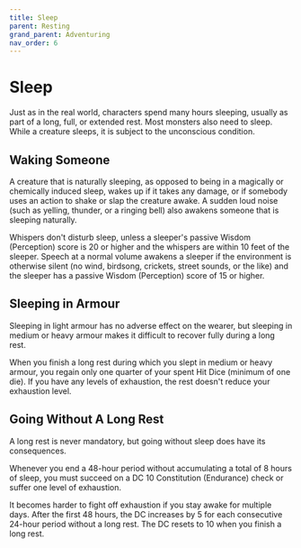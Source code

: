 ```yaml
---
title: Sleep
parent: Resting
grand_parent: Adventuring
nav_order: 6
---
```


# Sleep
Just as in the real world, characters spend many hours sleeping, usually as part of a long, full, or extended rest. Most monsters also need to sleep. While a creature sleeps, it is subject to the unconscious condition.

## Waking Someone
A creature that is naturally sleeping, as opposed to being in a magically or chemically induced sleep, wakes up if it takes any damage, or if somebody uses an action to shake or slap the creature awake. A sudden loud noise (such as yelling, thunder, or a ringing bell) also awakens someone that is sleeping naturally.

Whispers don't disturb sleep, unless a sleeper's passive Wisdom (Perception) score is 20 or higher and the whispers are within 10 feet of the sleeper. Speech at a normal volume awakens a sleeper if the environment is otherwise silent (no wind, birdsong, crickets, street sounds, or the like) and the sleeper has a passive Wisdom (Perception) score of 15 or higher.

## Sleeping in Armour
Sleeping in light armour has no adverse effect on the wearer, but sleeping in medium or heavy armour makes it difficult to recover fully during a long rest.

When you finish a long rest during which you slept in medium or heavy armour, you regain only one quarter of your spent Hit Dice (minimum of one die). If you have any levels of exhaustion, the rest doesn't reduce your exhaustion level.

## Going Without A Long Rest
A long rest is never mandatory, but going without sleep does have its consequences.

Whenever you end a 48-hour period without accumulating a total of 8 hours of sleep, you must succeed on a DC 10 Constitution (Endurance) check or suffer one level of exhaustion.

It becomes harder to fight off exhaustion if you stay awake for multiple days. After the first 48 hours, the DC increases by 5 for each consecutive 24-hour period without a long rest. The DC resets to 10 when you finish a long rest.